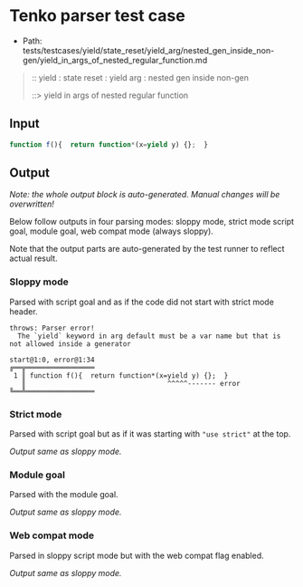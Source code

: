# Tenko parser test case

- Path: tests/testcases/yield/state_reset/yield_arg/nested_gen_inside_non-gen/yield_in_args_of_nested_regular_function.md

> :: yield : state reset : yield arg : nested gen inside non-gen
>
> ::> yield in args of nested regular function

## Input


`````js
function f(){  return function*(x=yield y) {};  }
`````

## Output

_Note: the whole output block is auto-generated. Manual changes will be overwritten!_

Below follow outputs in four parsing modes: sloppy mode, strict mode script goal, module goal, web compat mode (always sloppy).

Note that the output parts are auto-generated by the test runner to reflect actual result.

### Sloppy mode

Parsed with script goal and as if the code did not start with strict mode header.

`````
throws: Parser error!
  The `yield` keyword in arg default must be a var name but that is not allowed inside a generator

start@1:0, error@1:34
╔══╦═════════════════
 1 ║ function f(){  return function*(x=yield y) {};  }
   ║                                   ^^^^^------- error
╚══╩═════════════════

`````

### Strict mode

Parsed with script goal but as if it was starting with `"use strict"` at the top.

_Output same as sloppy mode._

### Module goal

Parsed with the module goal.

_Output same as sloppy mode._

### Web compat mode

Parsed in sloppy script mode but with the web compat flag enabled.

_Output same as sloppy mode._
